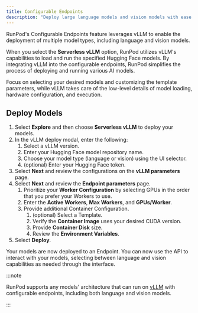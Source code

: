 ```yaml
---
title: Configurable Endpoints
description: "Deploy large language models and vision models with ease using RunPod's Configurable Endpoints feature, leveraging vLLM to simplify model loading, hardware configuration, and execution, allowing you to focus on model selection and customization."
---
```


RunPod's Configurable Endpoints feature leverages vLLM to enable the deployment of multiple model types, including language and vision models.

When you select the **Serverless vLLM** option, RunPod utilizes vLLM's capabilities to load and run the specified Hugging Face models.
By integrating vLLM into the configurable endpoints, RunPod simplifies the process of deploying and running various AI models.

Focus on selecting your desired models and customizing the template parameters, while vLLM takes care of the low-level details of model loading, hardware configuration, and execution.

## Deploy Models

1. Select **Explore** and then choose **Serverless vLLM** to deploy your models.
2. In the vLLM deploy modal, enter the following:
   1. Select a vLLM version.
   2. Enter your Hugging Face model repository name.
   3. Choose your model type (language or vision) using the UI selector.
   4. (optional) Enter your Hugging Face token.
3. Select **Next** and review the configurations on the **vLLM parameters** page.
4. Select **Next** and review the **Endpoint parameters** page.
   1. Prioritize your **Worker Configuration** by selecting GPUs in the order that you prefer your Workers to use.
   2. Enter the **Active Workers**, **Max Workers**, and **GPUs/Worker**.
   3. Provide additional Container Configuration.
      1. (optional) Select a Template.
      2. Verify the **Container Image** uses your desired CUDA version.
      3. Provide **Container Disk** size.
      4. Review the **Environment Variables**.
5. Select **Deploy**.

Your models are now deployed to an Endpoint.
You can now use the API to interact with your models, selecting between language and vision capabilities as needed through the interface.

:::note

RunPod supports any models' architecture that can run on [vLLM](https://github.com/vllm-project/vllm) with configurable endpoints, including both language and vision models.

:::
